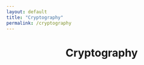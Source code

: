 ```yaml
---
layout: default
title: "Cryptography"
permalink: /cryptography
---
```




<h1 align="center"> Cryptography </h1>
